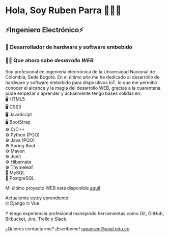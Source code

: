 # Hola, Soy Ruben Parra 👋👋👋
## ⚡Ingeniero Electrónico⚡
### :monocle_face: Desarrollador de hardware y software embebido
### :man_technologist: Que ahora sabe _desarrollo WEB_

Soy profesional en ingeniería electrónica de la Universidad Nacional de Colombia, Sede Bogotá. En el último año me he dedicado al desarrollo de hardware y software embebido para dispositivos IoT, lo que me permitió conocer el alcance y la magia del desarrollo WEB, gracias a la cuarentena pude empezar a aprender y actualmente tengo bases sólidas en:   
:desktop_computer: HTML5  
:desktop_computer: CSS3   
:desktop_computer: JavaScript   
:desktop_computer: BootStrap   
:gear: C/C++      
:gear: Python (POO)   
:gear: Java (POO)   
:gear: Spring Boot    
:gear: Maven   
:gear: Junit     
:gear: Hibernate   
:gear: Thymeleaf     
:floppy_disk: MySQL   
:floppy_disk: PostgreSQL    
     
Mi último proyecto WEB está disponible [aqui!](https://github.com/raparram/sales-billing-management-sys)   
    
Actualemte estoy aprendiento:   
:nerd_face: Django 
:nerd_face: Vue   
    
Y tengo experiencia profesional manejando herramientas como Git, GitHub, Bitbucket, Jira, Trello y Slack.    
   
   ¿Quieres contactarme? ¡Escribeme! raparram@unal.edu.co
